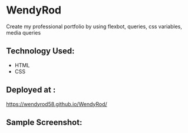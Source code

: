 # WendyRod

Create my professional portfolio by using flexbot, queries, css variables, media queries 

## Technology Used: 
* HTML
* CSS

## Deployed at : 
https://wendyrod58.github.io/WendyRod/


## Sample Screenshot: 
